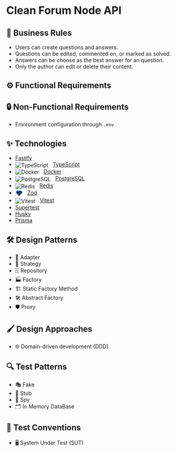 # Clean Forum Node API

## 🎯 Business Rules

- Users can create questions and answers.
- Questions can be edited, commented on, or marked as solved.
- Answers can be choose as the best answer for an question.
- Only the author can edit or delete their content.

## ⚙️ Functional Requirements

## 🔒 Non-Functional Requirements

- Environment configuration through `.env`.

## ✨ Technologies

- [Fastify](https://fastify.io/)
- <img src="https://cdn.jsdelivr.net/gh/devicons/devicon/icons/typescript/typescript-original.svg" alt="TypeScript" height="20" style="vertical-align: middle; margin-right: 8px;"/> [TypeScript](https://www.typescriptlang.org/)
- <img src="https://cdn.jsdelivr.net/gh/devicons/devicon/icons/docker/docker-original.svg" alt="Docker" height="20" style="vertical-align: middle; margin-right: 8px;"/> [Docker](https://www.docker.com/)
- <img src="https://cdn.jsdelivr.net/gh/devicons/devicon/icons/postgresql/postgresql-original.svg" alt="PostgreSQL" height="20" style="vertical-align: middle; margin-right: 8px;"/> [PostgreSQL](https://www.postgresql.org/)
- <img src="https://cdn.jsdelivr.net/gh/devicons/devicon/icons/redis/redis-original.svg" alt="Redis" height="20" style="vertical-align: middle; margin-right: 8px;"/> [Redis](https://redis.io/)
- <img src="https://raw.githubusercontent.com/colinhacks/zod/main/logo.svg" alt="Zod" height="20" style="vertical-align: middle; margin-right: 8px;"/> [Zod](https://zod.dev/)
- <img src="https://vitest.dev/logo.svg" alt="Vitest" height="20" style="vertical-align: middle; margin-right: 8px;"/> [Vitest](https://vitest.dev/)
- [Supertest](https://github.com/visionmedia/supertest)
- [Husky](https://typicode.github.io/husky/)
- [Prisma](https://www.prisma.io/)


## 🛠️ Design Patterns

- 🔌 Adapter  
- 🧩 Strategy  
- 🗄️  Repository  
- 🏭 Factory  
- 🏗️  Static Factory Method  
- 🛠️  Abstract Factory  
- 🛡️  Proxy 


## 🖌️ Design Approaches

- 🌐 Domain-driven development (DDD)  


## 🔍 Test Patterns

- 🎭 Fake  
- 🔗 Stub
- 👀 Spy
- 🗂️  In Memory DataBase


## 📜 Test Conventions

- 🖥️  System Under Test (SUT)
